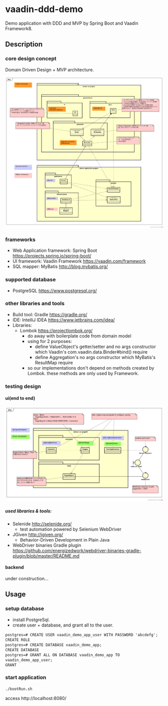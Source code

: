 # vaadin-ddd-demo

Demo application with DDD and MVP by Spring Boot and Vaadin Framework8.

## Description

### core design concept

Domain Driven Design + MVP architecture.

![DDD+MVP](./doc/DDD+MVP.png)

### frameworks

* Web Application framework: Spring Boot https://projects.spring.io/spring-boot/ 
* UI framework: Vaadin Framework https://vaadin.com/framework
* SQL mapper: MyBatis http://blog.mybatis.org/

### supported database

* PostgreSQL https://www.postgresql.org/

### other libraries and tools

* Build tool: Gradle https://gradle.org/
* IDE: IntelliJ IDEA https://www.jetbrains.com/idea/
* Libraries:
  * Lombok https://projectlombok.org/
    * do away with boilerplate code from domain model
    * using for 2 purposes:
      * define ValueObject's getter/setter and no args constructor which Vaadin's com.vaadin.data.Binder#bind() require
      * define Aggregation's no args constructor which MyBatis's ResultMap require
    * so our implementations don't depend on methods created by Lombok. these methods are only used by Framework.

### testing design

#### ui(end to end)

![UITesting](./doc/UITesting.png)

##### used libraries & tools:
* Selenide http://selenide.org/
  * test automation powered by Selenium WebDriver
* JGiven http://jgiven.org/
  * Behavior-Driven Development in Plain Java
* WebDriver binaries Gradle plugin https://github.com/energizedwork/webdriver-binaries-gradle-plugin/blob/master/README.md

#### backend

under construction...

## Usage

### setup database

* install PostgreSql.
* create user + database, and grant all to the user. 

```
postgres=# CREATE USER vaadin_demo_app_user WITH PASSWORD 'abcdefg';
CREATE ROLE
postgres=# CREATE DATABASE vaadin_demo_app;
CREATE DATABASE
postgres=# GRANT ALL ON DATABASE vaadin_demo_app TO vaadin_demo_app_user;
GRANT
```

### start application

`./bootRun.sh`

access http://localhost:8080/
